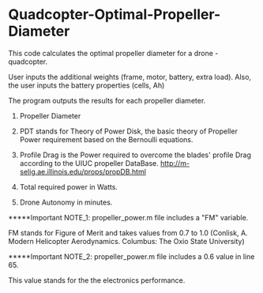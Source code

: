 # Quadcopter-Optimal-Propeller-Diameter

This code calculates the optimal propeller diameter for a drone - quadcopter.

User inputs the additional weights (frame, motor, battery, extra load). 
Also, the user inputs the battery properties (cells, Ah)

The program outputs the results for each propeller diameter.

1. Propeller Diameter

2. PDT stands for Theory of Power Disk, the basic theory of Propeller Power requirement based on the Bernoulli equations. 

3. Profile Drag is the Power required to overcome the blades' profile Drag according to the UIUC propeller DataBase. 
http://m-selig.ae.illinois.edu/props/propDB.html

4. Total required power in Watts.

5. Drone Autonomy in minutes. 



*****Important NOTE_1: propeller_power.m file includes a "FM" variable.

FM stands for Figure of Merit and takes values from 0.7 to 1.0
(Conlisk, A. Modern Helicopter Aerodynamics. Columbus: The Oxio State University)

*****Important NOTE_2: propeller_power.m file includes a 0.6 value in line 65. 

This value stands for the the electronics performance. 
